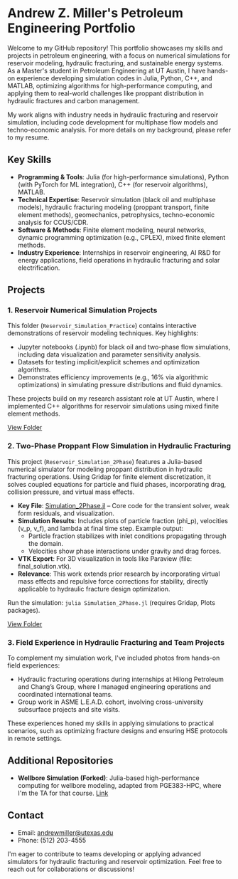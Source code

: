 # Andrew Z. Miller's Petroleum Engineering Portfolio

Welcome to my GitHub repository! This portfolio showcases my skills and projects in petroleum engineering, with a focus on numerical simulations for reservoir modeling, hydraulic fracturing, and sustainable energy systems. As a Master's student in Petroleum Engineering at UT Austin, I have hands-on experience developing simulation codes in Julia, Python, C++, and MATLAB, optimizing algorithms for high-performance computing, and applying them to real-world challenges like proppant distribution in hydraulic fractures and carbon management.

My work aligns with industry needs in hydraulic fracturing and reservoir simulation, including code development for multiphase flow models and techno-economic analysis. For more details on my background, please refer to my resume.

## Key Skills
- **Programming & Tools**: Julia (for high-performance simulations), Python (with PyTorch for ML integration), C++ (for reservoir algorithms), MATLAB.
- **Technical Expertise**: Reservoir simulation (black oil and multiphase models), hydraulic fracturing modeling (proppant transport, finite element methods), geomechanics, petrophysics, techno-economic analysis for CCUS/CDR.
- **Software & Methods**: Finite element modeling, neural networks, dynamic programming optimization (e.g., CPLEX), mixed finite element methods.
- **Industry Experience**: Internships in reservoir engineering, AI R&D for energy applications, field operations in hydraulic fracturing and solar electrification.

## Projects

### 1. Reservoir Numerical Simulation Projects
This folder (`Reservoir_Simulation_Practice`) contains interactive demonstrations of reservoir modeling techniques. Key highlights:
- Jupyter notebooks (.ipynb) for black oil and two-phase flow simulations, including data visualization and parameter sensitivity analysis.
- Datasets for testing implicit/explicit schemes and optimization algorithms.
- Demonstrates efficiency improvements (e.g., 16% via algorithmic optimizations) in simulating pressure distributions and fluid dynamics.

These projects build on my research assistant role at UT Austin, where I implemented C++ algorithms for reservoir simulations using mixed finite element methods.

[View Folder](Reservoir_Simulation_Python/)

### 2. Two-Phase Proppant Flow Simulation in Hydraulic Fracturing
This project (`Reservoir_Simulation_2Phase`) features a Julia-based numerical simulator for modeling proppant distribution in hydraulic fracturing operations. Using Gridap for finite element discretization, it solves coupled equations for particle and fluid phases, incorporating drag, collision pressure, and virtual mass effects.

- **Key File**: [Simulation_2Phase.jl](Proppant_Simulation_Julia/Simulation_2Phase.jl) – Core code for the transient solver, weak form residuals, and visualization.
- **Simulation Results**: Includes plots of particle fraction (phi_p), velocities (v_p, v_f), and lambda at final time step. Example output:
  - Particle fraction stabilizes with inlet conditions propagating through the domain.
  - Velocities show phase interactions under gravity and drag forces.
- **VTK Export**: For 3D visualization in tools like Paraview (file: final_solution.vtk).
- **Relevance**: This work extends prior research by incorporating virtual mass effects and repulsive force corrections for stability, directly applicable to hydraulic fracture design optimization.

Run the simulation: `julia Simulation_2Phase.jl` (requires Gridap, Plots packages).

[View Folder](Proppant_Simulation_Julia/)


### 3. Field Experience in Hydraulic Fracturing and Team Projects
To complement my simulation work, I've included photos from hands-on field experiences:
- Hydraulic fracturing operations during internships at Hilong Petroleum and Chang’s Group, where I managed engineering operations and coordinated international teams.
- Group work in ASME L.E.A.D. cohort, involving cross-university subsurface projects and site visits.

These experiences honed my skills in applying simulations to practical scenarios, such as optimizing fracture designs and ensuring HSE protocols in remote settings.



## Additional Repositories
- **Wellbore Simulation (Forked)**: Julia-based high-performance computing for wellbore modeling, adapted from PGE383-HPC, where I'm the TA for that course. [Link](https://github.com/Zhouhappyforever/wellbore)

## Contact
- Email: andrewmiller@utexas.edu
- Phone: (512) 203-4555

I'm eager to contribute to teams developing or applying advanced simulators for hydraulic fracturing and reservoir optimization. Feel free to reach out for collaborations or discussions!
